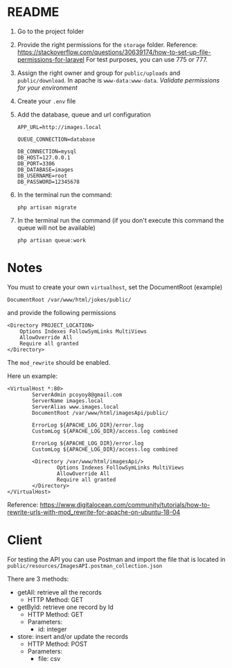 # README

1. Go to the project folder
2. Provide the right permissions for the `storage` folder.
    Reference: https://stackoverflow.com/questions/30639174/how-to-set-up-file-permissions-for-laravel
    For test purposes, you can use 775 or 777.
2. Assign the right owner and group for `public/uploads` and `public/download`.
    In apache is `www-data:www-data`.
    *Validate permissions for your environment*
3. Create your `.env` file
4. Add the database, queue and url configuration
    ````
    APP_URL=http://images.local
   
   QUEUE_CONNECTION=database

    DB_CONNECTION=mysql
    DB_HOST=127.0.0.1
    DB_PORT=3306
    DB_DATABASE=images
    DB_USERNAME=root
    DB_PASSWORD=12345678
    ````
5. In the terminal run the command:
    ````
   php artisan migrate
    ````
   
6. In the terminal run the command (if you don't execute this command the queue will not be available)
    ````
   php artisan queue:work
    ````
# Notes
You must to create your own `virtualhost`, set the DocumentRoot (example)

````
DocumentRoot /var/www/html/jokes/public/
````

and provide the following permissions

````
<Directory PROJECT_LOCATION>
    Options Indexes FollowSymLinks MultiViews
    AllowOverride All
    Require all granted
</Directory>
````

The `mod_rewrite` should be enabled.

Here un example:
````
<VirtualHost *:80>
        ServerAdmin pcoyoy8@gmail.com
        ServerName images.local
        ServerAlias www.images.local
        DocumentRoot /var/www/html/imagesApi/public/

        ErrorLog ${APACHE_LOG_DIR}/error.log
        CustomLog ${APACHE_LOG_DIR}/access.log combined

        ErrorLog ${APACHE_LOG_DIR}/error.log
        CustomLog ${APACHE_LOG_DIR}/access.log combined

        <Directory /var/www/html/imagesApi/>
                Options Indexes FollowSymLinks MultiViews
                AllowOverride All
                Require all granted
        </Directory>
</VirtualHost>

````

Reference: https://www.digitalocean.com/community/tutorials/how-to-rewrite-urls-with-mod_rewrite-for-apache-on-ubuntu-18-04

# Client

For testing the API you can use Postman and import the file that is located in `public/resources/ImagesAPI.postman_collection.json`

There are 3 methods:
- getAll: retrieve all the records
    - HTTP Method: GET
- getById: retrieve one record by Id
    - HTTP Method: GET
    - Parameters:
        - id: integer
- store: insert and/or update the records
    - HTTP Method: POST
    - Parameters:
        - file: csv
        
    
